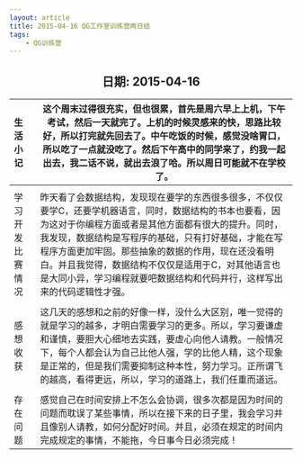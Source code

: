 ```yaml
---
layout: article
title: 2015-04-16 QG工作室训练营两日结
tags:
    - QG训练营
---
```




<center><h2>日期: 2015-04-16</h2></center>

 

 

| 生活小记         | 这个周末过得很充实，但也很累，首先是周六早上上机，下午考试，然后一天就完了。上机的时候灵感来的快，思路比较好，所以打完就先回去了。中午吃饭的时候，感觉没啥胃口，所以吃了一点就没吃了。然后下午高中的同学来了，约我一起出去，我二话不说，就出去浪了哈。所以周日可能就不在学校了。 |
| :--------------- | ------------------------------------------------------------ |
|                  |                                                              |
| 学习开发比赛情况 | 昨天看了会数据结构，发现现在要学的东西很多很多，不仅仅要学C，还要学机器语言，同时，数据结构的书本也要看，因为这对于你编程方面或者是其他方面都有很大的提升。同时，我发现，数据结构是写程序的基础，只有打好基础，才能在写程序方面更加牢固。那些抽象的数据的作用，现在还没看明白。并且我觉得，数据结构不仅仅是适用于C，对其他语言也是大同小异，学习编程就要吧数据结构和代码并行，这样写出来的代码逻辑性才强。 |
|                  |                                                              |
| 感想收获         | 这几天的感想和之前的好像一样，没什么大区别，唯一觉得的就是学习的越多，才明白需要学习的更多。所以，学习要谦虚和谨慎，要胆大心细地去实践，要虚心向他人请教。一般情况下，每个人都会认为自己比他人强，学的比他人精，这个现象是正常的，但是我们需要抑制这种本性，努力学习。正所谓飞的越高，看得更远，所以，学习的道路上，我们任重而道远。 |
|                  |                                                              |
| 存在问题         | 感觉自己在时间安排上不怎么会协调，很多次都是因为时间的问题而耽误了某些事情，所以在接下来的日子里，我会学习并且像别人请教，如何分配好时间。并且，必须在规定的时间内完成规定的事情，不能拖，今日事今日必须完成！ |



